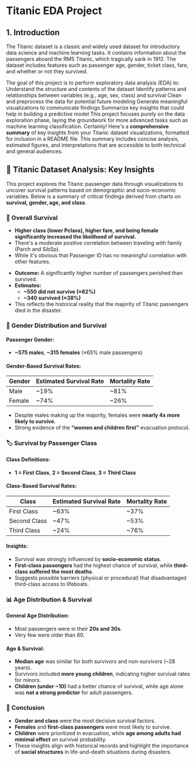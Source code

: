 # Titanic EDA Project
## 1. Introduction
The Titanic dataset is a classic and widely used dataset for introductory data science and machine learning tasks. It contains information about the passengers aboard the RMS Titanic, which tragically sank in 1912. The dataset includes features such as passenger age, gender, ticket class, fare, and whether or not they survived.

The goal of this project is to perform exploratory data analysis (EDA) to:
Understand the structure and contents of the dataset
Identify patterns and relationships between variables (e.g., age, sex, class) and survival
Clean and preprocess the data for potential future modeling
Generate meaningful visualizations to communicate findings
Summarize key insights that could help in building a predictive model
This project focuses purely on the data exploration phase, laying the groundwork for more advanced tasks such as machine learning classification.
Certainly! Here's a **comprehensive summary** of key insights from your Titanic dataset visualizations, formatted for inclusion in a README file. This summary includes concise analysis, estimated figures, and interpretations that are accessible to both technical and general audiences.

## 🚢 Titanic Dataset Analysis: Key Insights
This project explores the Titanic passenger data through visualizations to uncover survival patterns based on demographic and socio-economic variables. 
Below is a summary of critical findings derived from charts on **survival, gender, age, and class**.
### 🎯 Overall Survival
- **Higher class (lower Pclass), higher fare, and being female significantly increased the likelihood of survival.**
- There's a moderate positive correlation between traveling with family (Parch and SibSp).
- While it's obvious that Passenger ID has no meaningful correlation with other features.
* **Outcome:** A significantly higher number of passengers perished than survived.
* **Estimates:**
  * **\~550 did not survive (≈62%)**
  * **\~340 survived (≈38%)**
* This reflects the historical reality that the majority of Titanic passengers died in the disaster.
### 👥 Gender Distribution and Survival
#### Passenger Gender:
* **\~575 males**, **\~315 females** (≈65% male passengers)
#### Gender-Based Survival Rates:

| Gender | Estimated Survival Rate | Mortality Rate |
| ------ | ----------------------- | -------------- |
| Male   | \~19%                   | \~81%          |
| Female | \~74%                   | \~26%          |

* Despite males making up the majority, females were **nearly 4x more likely to survive**.
* Strong evidence of the **“women and children first”** evacuation protocol.

### 🏷️ Survival by Passenger Class
#### Class Definitions:
* **1 = First Class**, **2 = Second Class**, **3 = Third Class**
#### Class-Based Survival Rates:
| Class        | Estimated Survival Rate | Mortality Rate |
| ------------ | ----------------------- | -------------- |
| First Class  | \~63%                   | \~37%          |
| Second Class | \~47%                   | \~53%          |
| Third Class  | \~24%                   | \~76%          |
#### Insights:
* Survival was strongly influenced by **socio-economic status**.
* **First-class passengers** had the highest chance of survival, while **third-class suffered the most deaths**.
* Suggests possible barriers (physical or procedural) that disadvantaged third-class access to lifeboats.
### 📊 Age Distribution & Survival
#### General Age Distribution:
* Most passengers were in their **20s and 30s**.
* Very few were older than 60.
#### Age & Survival:
* **Median age** was similar for both survivors and non-survivors (\~28 years).
* Survivors included **more young children**, indicating higher survival rates for minors.
* **Children (under \~10)** had a better chance of survival, while age alone was **not a strong predictor** for adult passengers.
### 🧠 Conclusion
* **Gender and class** were the most decisive survival factors.
* **Females** and **first-class passengers** were most likely to survive.
* **Children** were prioritized in evacuation, while **age among adults had minimal effect** on survival probability.
* These insights align with historical records and highlight the importance of **social structures** in life-and-death situations during disasters.
